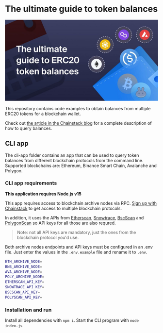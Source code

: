 # The ultimate guide to token balances

![](./img/balances-banner.jpeg)

This repository contains code examples to obtain balances from multiple ERC20 tokens for a blockchain wallet.

Check out [the article in the Chainstack blog](https://chainstack.com/ultimate-guide-erc20-token-balance/) for a complete description of how to query balances.

## CLI app

The cli-app folder contains an app that can be used to query token balances from different blockchain protocols from the command line. Supported blockchains are: Ethereum, Binance Smart Chain, Avalanche and Polygon.

### CLI app requirements

**This application requires Node.js v15**

This app requires access to blockchain archive nodes via RPC. [Sign up with Chainstack](https://console.chainstack.com/user/account/create) to get access to multiple blockchain protocols.

In addition, it uses the APIs from [Etherscan](https://etherscan.io/), [Snowtrace](https://snowtrace.io/), [BscScan](https://bscscan.com/) and [PolygonScan](https://polygonscan.com/) so API keys for all those are also requred.

> Note: not all API keys are mandatory, just the ones from the blockchain protocol you'd use.

Both archive nodes endpoints and API keys must be configured in an .env file. Just enter the values in the `.env.example` file and rename it to `.env`.

```sh
ETH_ARCHIVE_NODE=
BNB_ARCHIVE_NODE=
AVA_ARCHIVE_NODE=
POLY_ARCHIVE_NODE=
ETHERSCAN_API_KEY=
SNOWTRACE_API_KEY=
BSCSCAN_API_KEY=
POLYSCAN_API_KEY=

```

### Installation and run

Install all dependencies with `npm i`. Start the CLI program with `node index.js`
